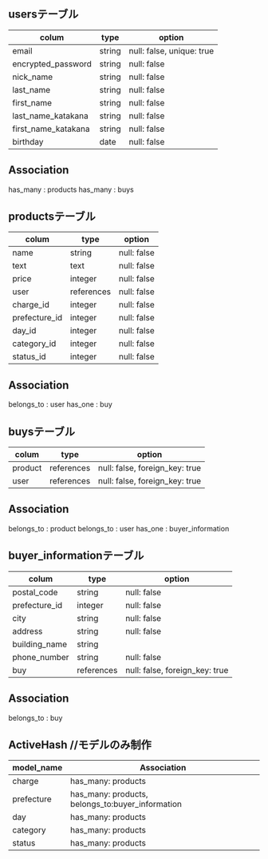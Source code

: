 ## usersテーブル
| colum               | type   | option                    |
| ------------------- | ------ | ------------------------- |
| email               | string | null: false, unique: true |
| encrypted_password  | string | null: false               |
| nick_name           | string | null: false               |
| last_name           | string | null: false               |
| first_name          | string | null: false               |
| last_name_katakana  | string | null: false               |
| first_name_katakana | string | null: false               |
| birthday            | date   | null: false               |

## Association
has_many : products
has_many : buys


## productsテーブル
| colum         | type       | option      |
| ------------- | ---------- | ----------- |
| name          | string     | null: false |
| text          | text       | null: false |
| price         | integer    | null: false |
| user          | references | null: false |
| charge_id     | integer    | null: false |
| prefecture_id | integer    | null: false |
| day_id        | integer    | null: false |
| category_id   | integer    | null: false |
| status_id     | integer    | null: false |

## Association
belongs_to : user
has_one : buy


## buysテーブル
| colum             | type       | option                         |
| ----------------- | ---------- | ------------------------------ |
| product           | references | null: false, foreign_key: true |
| user              | references | null: false, foreign_key: true |

## Association
belongs_to : product
belongs_to : user
has_one : buyer_information


## buyer_informationテーブル
| colum         | type       | option                         |
| ------------- | ---------- | ------------------------------ |
| postal_code   | string     | null: false                    |
| prefecture_id | integer    | null: false                    |
| city          | string     | null: false                    |
| address       | string     | null: false                    |
| building_name | string     |                                |
| phone_number  | string     | null: false                    |
| buy           | references | null: false, foreign_key: true |

## Association
belongs_to : buy


## ActiveHash //モデルのみ制作
| model_name | Association                                     |
| ---------- | ----------------------------------------------- |
| charge     |has_many: products                               |
| prefecture |has_many: products, belongs_to:buyer_information |
| day        |has_many: products                               |
| category   |has_many: products                               |
| status     |has_many: products                               |